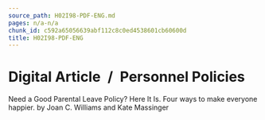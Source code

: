 ```yaml
---
source_path: H02I98-PDF-ENG.md
pages: n/a-n/a
chunk_id: c592a65056639abf112c8c0ed4538601cb60600d
title: H02I98-PDF-ENG
---
```

# Digital Article / Personnel Policies

Need a Good Parental Leave Policy? Here It Is. Four ways to make everyone happier. by Joan C. Williams and Kate Massinger
